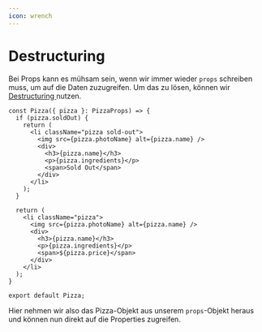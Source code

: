 ```yaml
---
icon: wrench
---
```


# Destructuring

Bei Props kann es mühsam sein, wenn wir immer wieder `props` schreiben muss, um auf die Daten zuzugreifen. Um das zu lösen, können wir [Destructuring ](https://developer.mozilla.org/en-US/docs/Web/JavaScript/Reference/Operators/Destructuring\_assignment)nutzen.

```tsx
const Pizza({ pizza }: PizzaProps) => {
  if (pizza.soldOut) {
    return (
      <li className="pizza sold-out">
        <img src={pizza.photoName} alt={pizza.name} />
        <div>
          <h3>{pizza.name}</h3>
          <p>{pizza.ingredients}</p>
          <span>Sold Out</span>
        </div>
      </li>
    );
  }

  return (
    <li className="pizza">
      <img src={pizza.photoName} alt={pizza.name} />
      <div>
        <h3>{pizza.name}</h3>
        <p>{pizza.ingredients}</p>
        <span>${pizza.price}</span>
      </div>
    </li>
  );
}

export default Pizza;
```

Hier nehmen wir also das Pizza-Objekt aus unserem `props`-Objekt heraus und können nun direkt auf die Properties zugreifen.
